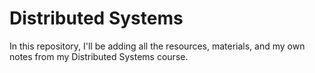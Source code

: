 # Distributed Systems
In this repository, I'll be adding all the resources, materials, and my own notes from my Distributed Systems course.
